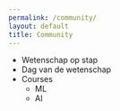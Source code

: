 ```yaml
---
permalink: /community/
layout: default
title: Community
---
```

- Wetenschap op stap
- Dag van de wetenschap
- Courses
  - ML
  - AI